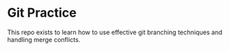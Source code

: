 # Git Practice

This repo exists to learn how to use effective git branching techniques and handling merge conflicts.
